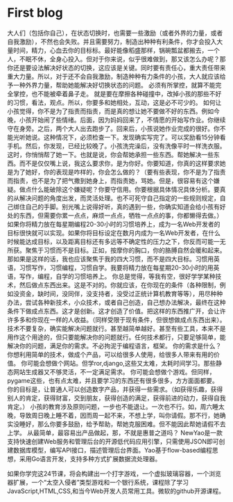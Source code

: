 # First blog 

大人们（包括你自己），在状态切换时，也需要一些激励（或者外界的力量，或者自我激励），不然也会失败。并且需要努力，制造出种种有利条件，你才会投入大量时间，精力，心血去你的目标标。最好能像稻盛那样，锅碗瓢盆都搬去，一个人，不眠不休，全身心投入。但对于你来说，似乎很难做到，那又该怎么办呢？那你还是要设法解决好状态的切换，这应该是关键。同时要有责任心，重大责任带来重大力量。所以，对于还不会自我激励，制造种种有力条件的小孩，大人就应该给予一种外界力量，帮助她能解决好切换状态的问题。
必须有所掌控，就算不能完全掌控，也不能被牵着鼻子走。
就是要在摩擦各种碰撞中，改掉小孩的那些不好的习惯，看法，观点。所以，你要多和她相处，互动，这是必不可少的。
如何让小孩觉得，你不是为了指责而指责，而是真的想让她不要做不好的东西。例如今晚，小孩开始闹了些情绪。后面，因为妈妈回来了，不情愿的开始写作业。你继续守在身旁。之后，两个大人出去跑步了。回来后，小孩说她作业完成的很好。你不能光听她说。这种情况下，必须检查一下。发现确实写完了。可以奖励看15分钟看手机。然后，你发现，已经比较晚了。小孩洗完澡后，没有洗像平时一样洗衣服。这时，你悄悄帮了她一下。也就是说，你会帮她承担一些东西。帮她解决一些东西。而不是仅仅嘴上说，我这么要求你，是为你好。你要知道，你真的这样要求她是为了她好，你的表现是咋样的，你会怎么做的？（要有些表现，你不是为了指责而指责，也不是为了把气撒到她身上，而指责她，骂她。但是，很容易有这个嫌疑。做点什么能破除这个嫌疑呢？你要守信用。你要根据具体情况具体分析。要真的从解决问题的角度出发，而灵活处理。也不可死守自己指定的一些规则规定，自己绑住自己的手脚。别光嘴上说得好听，真的遇到一些，你确实知道会给小孩有好处的东西，但需要你累一点点，麻烦一点点，牺牲一点点的事，你都懒得去做。）
如果你将精力放在每星期编程20-30小时的习惯培养上，成为一名Web开发者的目标很快就可以实现。如果你将目标设定在数月内成为一名Web开发者，在什么时候能达成目标，以及距离目标还有多远等不确定性的压力之下，你反而可能一无所获。聚焦于习惯而不是目标。正如，按摩你的胸口，你的胳膊自然会暖和起来。那如果是这样的话，我也应该聚焦于我的四大习惯，而不是四大目标。习惯用英语，习惯写作，习惯编程，习惯自学。我要将精力放在每星期20-30小时的用英语，写作，编程，自学的习惯培养上。
你总是觉得，等我有空，很好学学某种技术，然后做点东西出来。这是不对的。你就应该，在你现在的条件（各种限制，例如没资金，缺时间，没同伴，没支持者，没受过正统计算机教育等等），用尽种种办法，尝试各种新技术，小众技术，或者自己创造，自己想办法解决，最终在这种条件下做成点东西。这才是创新。这才创造了价值。把这样的东西推广开，会让许许多多和你现在一样的人收益。（同样受限于现有条件，但很想做成点东西出来）。技术不要复杂，确实能解决问题就行。甚至越简单越好。甚至有些工具，本来不是用作这个用途的，但只要能解决你的问题就行。任何技术都行，只要足够简单，能解决你的问题，满足你的需求。不必拘泥于编程语言，框架。
你的需求是什么？你想利用简单的技术，做成个产品，可以给很多人使用，给很多人带来有用的价值。
你可能会想做个网站。但学ror,django,这些又太难，太耗时间学习。那些静态网站生成器又不够灵活，不一定满足需求。
你可能会想做个游戏。但同样，pygame这些，也有点太难，并且要学习的东西还有很多很多，方方面面都要。
你的目标是，让普通人可以创造数字产品，并获得一些需求。（如获得乐趣，获得别人的肯定，获得财富，交到朋友，获得创造的满足，获得前进的动力，获得自我肯定。）
小孩的教育涉及原则问题，一步也不能退让。一次也不行。如，周六睡太晚，导致周日晚上睡不着，因而周一起不来，不想上学，叫你请假。那不行，她确实没睡好，那么你要多鼓励，给予帮助，帮她克服困难。但不能因此帮她请假不去上学。
从最简单，最容易出产品做起，那，不就是惠普之道吗？
NewYao是一款支持快速创建Web服务和管理后台的开源低代码应用引擎，只需使用JSON即可创建数据库模型，编写API接口，描述管理后台界面。Yao基于flow-based编程思想，采用Go语言开发，支持多种方式扩展数据流处理器。

如果你学完这24节课，将会构建出一个打字游戏，一个虚拟玻璃容器，一个浏览器扩展，一个“太空入侵者”类型游戏和一个银行系统，课程除了学习JavaScript,HTML,CSS,和当今Web开发人员常用工具。微软的github开源课程。
